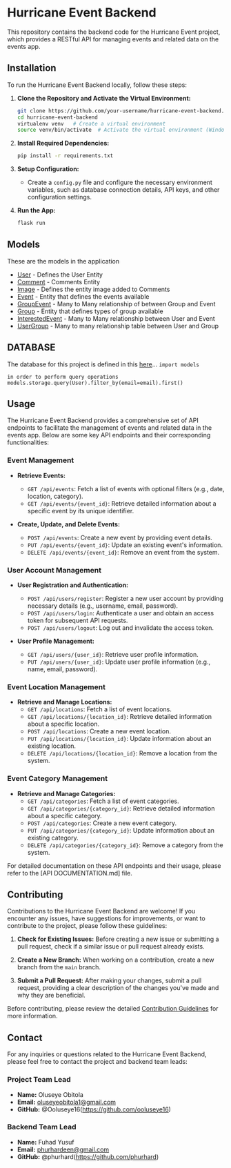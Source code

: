 # Hurricane Event Backend

This repository contains the backend code for the Hurricane Event project, which provides a RESTful API for managing events and related data on the events app.

## Installation

To run the Hurricane Event Backend locally, follow these steps:

1. **Clone the Repository and Activate the Virtual Environment:** 
   ```bash
   git clone https://github.com/your-username/hurricane-event-backend.git
   cd hurricane-event-backend
   virtualenv venv   # Create a virtual environment
   source venv/bin/activate  # Activate the virtual environment (Windows users: use venv\Scripts\activate)
   ```

2. **Install Required Dependencies:** 
   ```bash
   pip install -r requirements.txt
   ```

3. **Setup Configuration:** 
   - Create a `config.py` file and configure the necessary environment variables, such as database connection details, API keys, and other configuration settings.

4. **Run the App:** 
   ```bash
   flask run
   ```
## Models
These are the models in the application
* [User](models/user.py) - Defines the User Entity
* [Comment](models/comment.py) - Comments Entity
* [Image](models/image.py) - Defines the entity image added to Comments
* [Event](models/event.py) - Entity that defines the events available
* [GroupEvent](models/group_event.py) - Many to Many relationship of between Group and Event
* [Group](models/group.py) - Entity that defines types of group available
* [InterestedEvent](models/interested_event.py) - Many to Many relationship between User and Event
* [UserGroup](models/user_group.py) - Many to many relationship table between User and Group

## DATABASE
The database for this project is defined in this [here](models/engine/database.py)...
`import models`

`in order to perform query operations`
`models.storage.query(User).filter_by(email=email).first()`

## Usage

The Hurricane Event Backend provides a comprehensive set of API endpoints to facilitate the management of events and related data in the events app. Below are some key API endpoints and their corresponding functionalities:

### Event Management

- **Retrieve Events:**
  - `GET /api/events`: Fetch a list of events with optional filters (e.g., date, location, category).
  - `GET /api/events/{event_id}`: Retrieve detailed information about a specific event by its unique identifier.

- **Create, Update, and Delete Events:**
  - `POST /api/events`: Create a new event by providing event details.
  - `PUT /api/events/{event_id}`: Update an existing event's information.
  - `DELETE /api/events/{event_id}`: Remove an event from the system.

### User Account Management

- **User Registration and Authentication:**
  - `POST /api/users/register`: Register a new user account by providing necessary details (e.g., username, email, password).
  - `POST /api/users/login`: Authenticate a user and obtain an access token for subsequent API requests.
  - `POST /api/users/logout`: Log out and invalidate the access token.

- **User Profile Management:**
  - `GET /api/users/{user_id}`: Retrieve user profile information.
  - `PUT /api/users/{user_id}`: Update user profile information (e.g., name, email, password).

### Event Location Management

- **Retrieve and Manage Locations:**
  - `GET /api/locations`: Fetch a list of event locations.
  - `GET /api/locations/{location_id}`: Retrieve detailed information about a specific location.
  - `POST /api/locations`: Create a new event location.
  - `PUT /api/locations/{location_id}`: Update information about an existing location.
  - `DELETE /api/locations/{location_id}`: Remove a location from the system.

### Event Category Management

- **Retrieve and Manage Categories:**
  - `GET /api/categories`: Fetch a list of event categories.
  - `GET /api/categories/{category_id}`: Retrieve detailed information about a specific category.
  - `POST /api/categories`: Create a new event category.
  - `PUT /api/categories/{category_id}`: Update information about an existing category.
  - `DELETE /api/categories/{category_id}`: Remove a category from the system.


For detailed documentation on these API endpoints and their usage, please refer to the [API DOCUMENTATION.md] file.

## Contributing

Contributions to the Hurricane Event Backend are welcome! If you encounter any issues, have suggestions for improvements, or want to contribute to the project, please follow these guidelines:

1. **Check for Existing Issues:** Before creating a new issue or submitting a pull request, check if a similar issue or pull request already exists.

2. **Create a New Branch:** When working on a contribution, create a new branch from the `main` branch.

3. **Submit a Pull Request:** After making your changes, submit a pull request, providing a clear description of the changes you've made and why they are beneficial.

Before contributing, please review the detailed [Contribution Guidelines](CONTRIBUTING.md) for more information.

## Contact

For any inquiries or questions related to the Hurricane Event Backend, please feel free to contact the project and backend team leads:

### Project Team Lead

- **Name:** Oluseye Obitola
- **Email:** oluseyeobitola1@gmail.com
- **GitHub:** @Ooluseye16(https://github.com/ooluseye16)

### Backend Team Lead

- **Name:**  Fuhad Yusuf
- **Email:** phurhardeen@gmail.com
- **GitHub:** @phurhard(https://github.com/phurhard)

